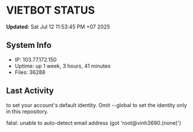 # VIETBOT STATUS
**Updated**: Sat Jul 12 11:53:45 PM +07 2025

## System Info
- IP: 103.77.172.150
- Uptime: up 1 week, 3 hours, 41 minutes
- Files: 36288

## Last Activity

to set your account's default identity.
Omit --global to set the identity only in this repository.

fatal: unable to auto-detect email address (got 'root@vinh3690.(none)')
